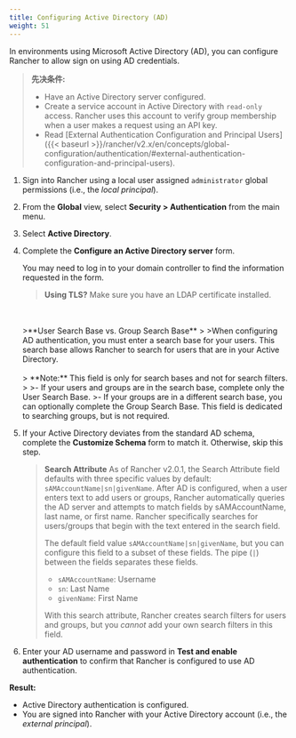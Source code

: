 ```yaml
---
title: Configuring Active Directory (AD)
weight: 51
---
```


In environments using Microsoft Active Directory (AD), you can configure Rancher to allow sign on using AD credentials.

>**先决条件:**
>
>- Have an Active Directory server configured.
>- Create a service account in Active Directory with `read-only` access. Rancher uses this account to verify group membership when a user makes a request using an API key.
>- Read [External Authentication Configuration and Principal Users]({{< baseurl >}}/rancher/v2.x/en/concepts/global-configuration/authentication/#external-authentication-configuration-and-principal-users).

1.  Sign into Rancher using a local user assigned `administrator` global permissions (i.e., the _local principal_).

2.	From the **Global** view, select **Security > Authentication** from the main menu.

3.	Select **Active Directory**.

4.	Complete the **Configure an Active Directory server** form.

	You may need to log in to your domain controller to find the information requested in the form.

	>**Using TLS?**
 	>Make sure you have an LDAP certificate installed.
	<br/>
	<br/>
	>**User Search Base vs. Group Search Base**
	>
	>When configuring AD authentication, you must enter a search base for your users. This search base allows Rancher to search for users that are in your Active Directory.
    <br/>
	<br/>
  	> **Note:** This field is only for search bases and not for search filters.
	>
	>- If your users and groups are in the search base, complete only the User Search Base.
	>- If your groups are in a different search base, you can optionally complete the Group Search Base. This field is dedicated to searching groups, but is not required.

5.	If your Active Directory deviates from the standard AD schema, complete the **Customize Schema** form to match it. Otherwise, skip this step.

	>**Search Attribute** As of Rancher v2.0.1, the Search Attribute field defaults with three specific values by default: `sAMAccountName|sn|givenName`. After AD is configured, when a user enters text to add users or groups, Rancher automatically queries the AD server and attempts to match fields by sAMAccountName, last name, or first name. Rancher specifically searches for users/groups that begin with the text entered in the search field.
	>
	>The default field value `sAMAccountName|sn|givenName`, but you can configure this field to a subset of these fields. The pipe (`|`) between the fields separates these fields.
	>
	> * `sAMAccountName`: Username
	> * `sn`: Last Name
	> * `givenName`: First Name
	>
	> With this search attribute, Rancher creates search filters for users and groups, but you *cannot* add your own search filters in this field.

6.	Enter your AD username and password in **Test and enable authentication** to confirm that Rancher is configured to use AD authentication.

**Result:**

- Active Directory authentication is configured.
- You are signed into Rancher with your Active Directory account (i.e., the _external principal_).
